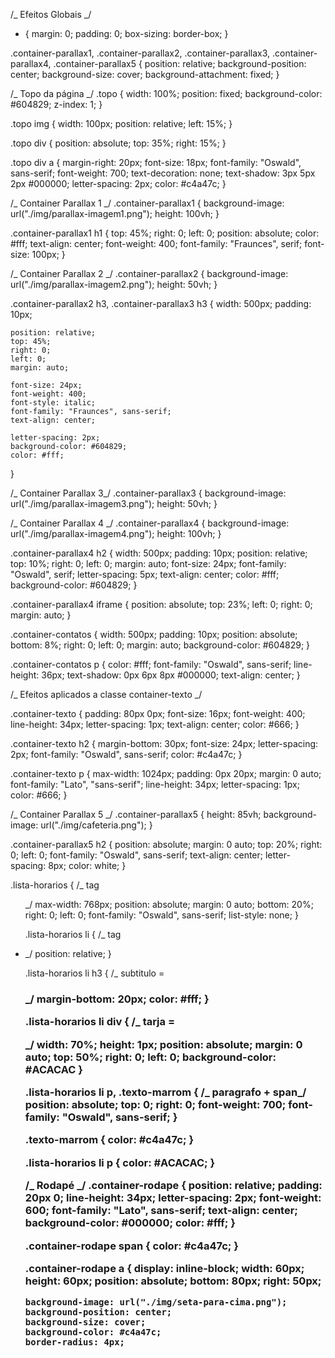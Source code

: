 /_ Efeitos Globais _/

- {
  margin: 0;
  padding: 0;
  box-sizing: border-box;
  }

.container-parallax1,
.container-parallax2,
.container-parallax3,
.container-parallax4,
.container-parallax5 {
position: relative;
background-position: center;
background-size: cover;
background-attachment: fixed;
}

/_ Topo da página _/
.topo {
width: 100%;
position: fixed;
background-color: #604829;
z-index: 1;
}

.topo img {
width: 100px;
position: relative;
left: 15%;
}

.topo div {
position: absolute;
top: 35%;
right: 15%;
}

.topo div a {
margin-right: 20px;
font-size: 18px;
font-family: "Oswald", sans-serif;
font-weight: 700;
text-decoration: none;
text-shadow: 3px 5px 2px #000000;
letter-spacing: 2px;
color: #c4a47c;
}

/_ Container Parallax 1 _/
.container-parallax1 {
background-image: url("./img/parallax-imagem1.png");
height: 100vh;
}

.container-parallax1 h1 {
top: 45%;
right: 0;
left: 0;
position: absolute;
color: #fff;
text-align: center;
font-weight: 400;
font-family: "Fraunces", serif;
font-size: 100px;
}

/_ Container Parallax 2 _/
.container-parallax2 {
background-image: url("./img/parallax-imagem2.png");
height: 50vh;
}

.container-parallax2 h3,
.container-parallax3 h3 {
width: 500px;
padding: 10px;

    position: relative;
    top: 45%;
    right: 0;
    left: 0;
    margin: auto;

    font-size: 24px;
    font-weight: 400;
    font-style: italic;
    font-family: "Fraunces", sans-serif;
    text-align: center;

    letter-spacing: 2px;
    background-color: #604829;
    color: #fff;

}

/_ Container Parallax 3_/
.container-parallax3 {
background-image: url("./img/parallax-imagem3.png");
height: 50vh;
}

/_ Container Parallax 4 _/
.container-parallax4 {
background-image: url("./img/parallax-imagem4.png");
height: 100vh;
}

.container-parallax4 h2 {
width: 500px;
padding: 10px;
position: relative;
top: 10%;
right: 0;
left: 0;
margin: auto;
font-size: 24px;
font-family: "Oswald", serif;
letter-spacing: 5px;
text-align: center;
color: #fff;
background-color: #604829;
}

.container-parallax4 iframe {
position: absolute;
top: 23%;
left: 0;
right: 0;
margin: auto;
}

.container-contatos {
width: 500px;
padding: 10px;
position: absolute;
bottom: 8%;
right: 0;
left: 0;
margin: auto;
background-color: #604829;
}

.container-contatos p {
color: #fff;
font-family: "Oswald", sans-serif;
line-height: 36px;
text-shadow: 0px 6px 8px #000000;
text-align: center;
}

/_ Efeitos aplicados a classe container-texto _/

.container-texto {
padding: 80px 0px;
font-size: 16px;
font-weight: 400;
line-height: 34px;
letter-spacing: 1px;
text-align: center;
color: #666;
}

.container-texto h2 {
margin-bottom: 30px;
font-size: 24px;
letter-spacing: 2px;
font-family: "Oswald", sans-serif;
color: #c4a47c;
}

.container-texto p {
max-width: 1024px;
padding: 0px 20px;
margin: 0 auto;
font-family: "Lato", "sans-serif";
line-height: 34px;
letter-spacing: 1px;
color: #666;
}

/_ Container Parallax 5 _/
.container-parallax5 {
height: 85vh;
background-image: url("./img/cafeteria.png");
}

.container-parallax5 h2 {
position: absolute;
margin: 0 auto;
top: 20%;
right: 0;
left: 0;
font-family: "Oswald", sans-serif;
text-align: center;
letter-spacing: 8px;
color: white;
}

.lista-horarios { /_ tag <ul> _/
max-width: 768px;
position: absolute;
margin: 0 auto;
bottom: 20%;
right: 0;
left: 0;
font-family: "Oswald", sans-serif;
list-style: none;
}

.lista-horarios li { /_ tag <li> _/
position: relative;
}

.lista-horarios li h3 { /_ subtitulo = <h3> _/
margin-bottom: 20px;
color: #fff;
}

.lista-horarios li div { /_ tarja = <div> _/
width: 70%;
height: 1px;
position: absolute;
margin: 0 auto;
top: 50%;
right: 0;
left: 0;
background-color: #ACACAC
}

.lista-horarios li p,
.texto-marrom { /_ paragrafo + span_/
position: absolute;
top: 0;
right: 0;
font-weight: 700;
font-family: "Oswald", sans-serif;
}

.texto-marrom {
color: #c4a47c;
}

.lista-horarios li p {
color: #ACACAC;
}

/_ Rodapé _/
.container-rodape {
position: relative;
padding: 20px 0;
line-height: 34px;
letter-spacing: 2px;
font-weight: 600;
font-family: "Lato", sans-serif;
text-align: center;
background-color: #000000;
color: #fff;
}

.container-rodape span {
color: #c4a47c;
}

.container-rodape a {
display: inline-block;
width: 60px;
height: 60px;
position: absolute;
bottom: 80px;
right: 50px;

    background-image: url("./img/seta-para-cima.png");
    background-position: center;
    background-size: cover;
    background-color: #c4a47c;
    border-radius: 4px;
